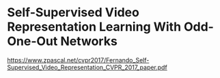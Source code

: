 # Self-Supervised Video Representation Learning With Odd-One-Out Networks
https://www.zpascal.net/cvpr2017/Fernando_Self-Supervised_Video_Representation_CVPR_2017_paper.pdf  
  
